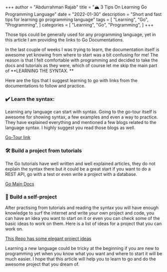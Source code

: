 +++
author = "Abdurrahman Rajab"
title = "🏔️ 3 Tips On Learning Go Programming Language"
date = "2022-01-30"
description = "Short and fast tips for learning go programming language"
tags = [
    "Learning",
    "Go",
    "Programming",
]
categories = [
    "Learning",
    "Go",
    "Programming",
]
+++


Those tips could be generally used for any programming language, yet in this article I am providing the links to Go Documentations. 

In the last couple of weeks I was trying to learn, the documentation itself is awesome yet knowing from where to start was a bit confusing for me! The reason is that I felt comfortable with programming and decided to take the docs and tutorials as they were, which of course let me skip the main part of **LEARNING THE SYNTAX. **

Here are the tips that I suggest learning to go with links from the documentations to follow and practice. 



### ✔️ Learn the syntax: 

Learning any language can start with syntax. Going to the go-tour itself is awesome for showing syntax, a few examples and even a way to practice. They have explained everything and mentioned a few blogs related to the language syntax. I highly suggest you read those blogs as well. 

[Go-Tour link](https://go.dev/tour/list)



### 🛠️ Build a project from tutorials

The Go tutorials have well written and well explained articles, they do not explain the syntax there but it could be a great start if you want to do a REST API, go with a test or even write a project with a database. 

[Go Main Docs](https://go.dev/doc/)



### 🧰 Build a self-project 

After practising from tutorials and reading the syntax you will have enough knowledge to surf the internet and write your own project and code, you can have an idea you want to start on it or even you can check some of the basic ideas to work on them. Here is a list of ideas for a project that you can work on. 

[This Repo has some elegant project ideas](https://github.com/florinpop17/app-ideas?fbclid=IwAR0YiuhBSfDbsLRUWyHDqReOcn5SYltojc1QAEpQkaPGbZyFNwrJiYbwTR0)



Learning a new language could be tricky at the beginning if you are new to programming yet when you know what you want and where to start it will be much easier. I hope that this article will help you to learn to go and do the awesome project that you dream of. 
